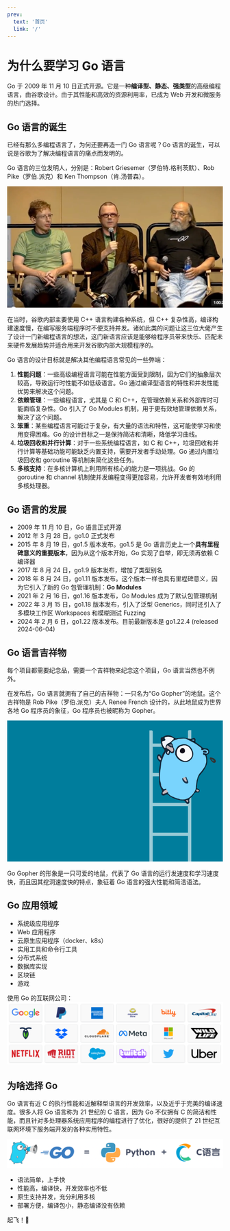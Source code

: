 ```yaml
---
prev:
  text: '首页'
  link: '/'
---
```


# 为什么要学习 Go 语言

Go 于 2009 年 11 月 10 日正式开源。它是一种**编译型、静态、强类型**的高级编程语言，由谷歌设计。由于其性能和高效的资源利用率，已成为 Web 开发和微服务的热门选择。

## Go 语言的诞生

已经有那么多编程语言了，为何还要再造一门 Go 语言呢？Go 语言的诞生，可以说是谷歌为了解决编程语言的痛点而发明的。

Go 语言的三位发明人，分别是：Robert Griesemer（罗伯特.格利茨默）、Rob Pike（罗伯.派克）和 Ken Thompson（肯.汤普森）。

![image-20240312164444683](./assets/image-20240312164444683.png)

在当时，谷歌内部主要使用 C++ 语言构建各种系统，但 C++ 复杂性高，编译构建速度慢，在编写服务端程序时不便支持并发。诸如此类的问题让这三位大佬产生了设计一门新编程语言的想法，这门新语言应该是能够给程序员带来快乐、匹配未来硬件发展趋势并适合用来开发谷歌内部大规模程序的。

Go 语言的设计目标就是解决其他编程语言常见的一些弊端：

1. **性能问题**：一些高级编程语言可能在性能方面受到限制，因为它们的抽象层次较高，导致运行时性能不如低级语言。Go 通过编译型语言的特性和并发性能优势来解决这个问题。
2. **依赖管理**：一些编程语言，尤其是 C 和 C++，在管理依赖关系和外部库时可能面临复杂性。Go 引入了 Go Modules 机制，用于更有效地管理依赖关系，解决了这个问题。
3. **笨重**：某些编程语言可能过于复杂，有大量的语法和特性，这可能使学习和使用变得困难。Go 的设计目标之一是保持简洁和清晰，降低学习曲线。
4. **垃圾回收和并行计算**：对于一些系统编程语言，如 C 和 C++，垃圾回收和并行计算等基础功能可能缺乏内置支持，需要开发者手动处理。Go 通过内置垃圾回收和 goroutine 等机制来简化这些任务。
5. **多核支持**：在多核计算机上利用所有核心的能力是一项挑战。Go 的 goroutine 和 channel 机制使并发编程变得更加容易，允许开发者有效地利用多核处理器。

## Go 语言的发展

- 2009 年 11 月 10 日，Go 语言正式开源
- 2012 年 3 月 28 日，go1.0 正式发布
- 2015 年 8 月 19 日，go1.5 版本发布。go1.5 是 Go 语言历史上一个**具有里程碑意义的重要版本**，因为从这个版本开始，Go 实现了自举，即无须再依赖 C 编译器
- 2017 年 8 月 24 日，go1.9 版本发布，增加了类型别名
- 2018 年 8 月 24 日，go1.11 版本发布。这个版本一样也具有里程碑意义，因为它引入了新的 Go 包管理机制：**Go Modules**
- 2021 年 2 月 16 日，go1.16 版本发布，Go Modules 成为了默认包管理机制
- 2022 年 3 月 15 日，go1.18 版本发布，引入了泛型 Generics，同时还引入了多模块工作区 Workspaces 和模糊测试 Fuzzing
- 2024 年 2 月 6 日，go1.22 版本发布。目前最新版本是 go1.22.4 (released 2024-06-04)

## Go 语言吉祥物

每个项目都需要纪念品，需要一个吉祥物来纪念这个项目，Go 语言当然也不例外。

在发布后，Go 语言就拥有了自己的吉祥物：一只名为“Go Gopher”的地鼠。这个吉祥物是 Rob Pike（罗伯.派克）夫人 Renee French 设计的，从此地鼠成为世界各地 Go 程序员的象征，Go 程序员也被昵称为 Gopher。

![Gopher](./assets/Gopher.jpg)

Go Gopher 的形象是一只可爱的地鼠，代表了 Go 语言的运行发速度和学习速度快，而且因其挖洞速度快的特点，象征着 Go 语言的强大性能和简洁语法。

## Go 应用领域

- 系统级应用程序
- Web 应用程序
- 云原生应用程序（docker、k8s）
- 实用工具和命令行工具
- 分布式系统
- 数据库实现
- 区块链
- 游戏

使用 Go 的互联网公司：
![image-20240313110143755](./assets/image-20240313110143755.png)

## 为啥选择 Go

Go 语言有近 C 的执行性能和近解释型语言的开发效率，以及近乎于完美的编译速度。很多人将 Go 语言称为 21 世纪的 C 语言，因为 Go 不仅拥有 C 的简洁和性能，而且针对多处理器系统应用程序的编程进行了优化，很好的提供了 21 世纪互联网环境下服务端开发的各种实用特性。

![image-20240313112501164](./assets/image-20240313112501164.png)

- 语法简单，上手快
- 性能高，编译快，开发效率也不低
- 原生支持并发，充分利用多核
- 部署方便，编译包小，静态编译没有依赖

起飞！🛫️
